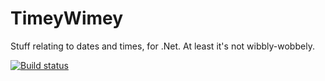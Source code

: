 # TimeyWimey
Stuff relating to dates and times, for .Net. At least it's not wibbly-wobbely.

[![Build status](https://ci.appveyor.com/api/projects/status/d2px5s28u8pibs07/branch/master?svg=true)](https://ci.appveyor.com/project/Yortw/timeywimey/branch/master)


